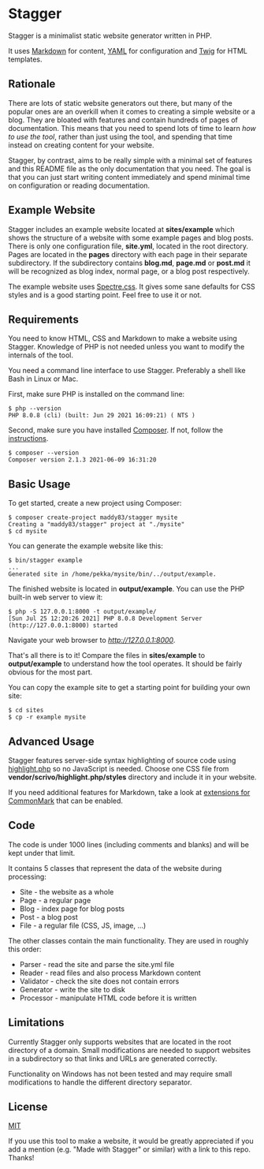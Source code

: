 # Stagger

Stagger is a minimalist static website generator written in PHP.

It uses [Markdown](https://spec.commonmark.org/current/) for content, [YAML](https://yaml.org/) for configuration and [Twig](https://twig.symfony.com/) for HTML templates.

## Rationale

There are lots of static website generators out there, but many of the popular ones are an overkill when it comes to creating a simple website or a blog. They are bloated with features and contain hundreds of pages of documentation. This means that you need to spend lots of time to learn *how to use the tool*, rather than just using the tool, and spending that time instead on creating content for your website.

Stagger, by contrast, aims to be really simple with a minimal set of features and this README file as the only documentation that you need. The goal is that you can just start writing content immediately and spend minimal time on configuration or reading documentation.

## Example Website

Stagger includes an example website located at **sites/example** which shows the structure of a website with some example pages and blog posts. There is only one configuration file, **site.yml**, located in the root directory. Pages are located in the **pages** directory with each page in their separate subdirectory. If the subdirectory contains **blog.md**, **page.md** or **post.md** it will be recognized as blog index, normal page, or a blog post respectively.

The example website uses [Spectre.css](https://picturepan2.github.io/spectre/). It gives some sane defaults for CSS styles and is a good starting point. Feel free to use it or not.

## Requirements

You need to know HTML, CSS and Markdown to make a website using Stagger. Knowledge of PHP is not needed unless you want to modify the internals of the tool.

You need a command line interface to use Stagger. Preferably a shell like Bash in Linux or Mac.

First, make sure PHP is installed on the command line:

    $ php --version
    PHP 8.0.8 (cli) (built: Jun 29 2021 16:09:21) ( NTS )

Second, make sure you have installed [Composer](https://getcomposer.org/). If not, follow the [instructions](https://getcomposer.org/download/).

    $ composer --version
    Composer version 2.1.3 2021-06-09 16:31:20

## Basic Usage

To get started, create a new project using Composer:

    $ composer create-project maddy83/stagger mysite
    Creating a "maddy83/stagger" project at "./mysite"
    $ cd mysite

You can generate the example website like this:

    $ bin/stagger example
    ...
    Generated site in /home/pekka/mysite/bin/../output/example.

The finished website is located in **output/example**. You can use the PHP built-in web server to view it:

    $ php -S 127.0.0.1:8000 -t output/example/
    [Sun Jul 25 12:20:26 2021] PHP 8.0.8 Development Server (http://127.0.0.1:8000) started

Navigate your web browser to *http://127.0.0.1:8000*.

That's all there is to it! Compare the files in **sites/example** to **output/example** to understand how the tool operates. It should be fairly obvious for the most part.

You can copy the example site to get a starting point for building your own site:

    $ cd sites
    $ cp -r example mysite

## Advanced Usage

Stagger features server-side syntax highlighting of source code using [highlight.php](https://github.com/scrivo/highlight.php) so no JavaScript is needed. Choose one CSS file from **vendor/scrivo/highlight.php/styles** directory and include it in your website.

If you need additional features for Markdown, take a look at [extensions for CommonMark](https://commonmark.thephpleague.com/2.0/extensions/overview/) that can be enabled.

## Code

The code is under 1000 lines (including comments and blanks) and will be kept under that limit.

It contains 5 classes that represent the data of the website during processing:

* Site - the website as a whole
* Page - a regular page
* Blog - index page for blog posts
* Post - a blog post
* File - a regular file (CSS, JS, image, ...)

The other classes contain the main functionality. They are used in roughly this order:

* Parser - read the site and parse the site.yml file
* Reader - read files and also process Markdown content
* Validator - check the site does not contain errors
* Generator - write the site to disk
* Processor - manipulate HTML code before it is written

## Limitations

Currently Stagger only supports websites that are located in the root directory of a domain. Small modifications are needed to support websites in a subdirectory so that links and URLs are generated correctly.

Functionality on Windows has not been tested and may require small modifications to handle the different directory separator.

## License

[MIT](https://bitbucket.org/maddy83/stagger/src/master/LICENSE)

If you use this tool to make a website, it would be greatly appreciated if you add a mention (e.g. "Made with Stagger" or similar) with a link to this repo. Thanks!
